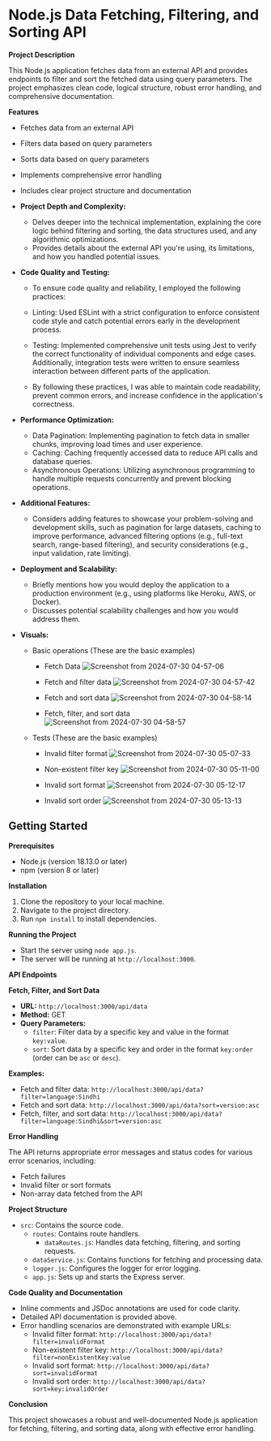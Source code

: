 
# Node.js Data Fetching, Filtering, and Sorting API

**Project Description**

This Node.js application fetches data from an external API and provides endpoints to filter and sort the fetched data using query parameters. The project emphasizes clean code, logical structure, robust error handling, and comprehensive documentation.

**Features**

* Fetches data from an external API
* Filters data based on query parameters
* Sorts data based on query parameters
* Implements comprehensive error handling
* Includes clear project structure and documentation
* **Project Depth and Complexity:**
    * Delves deeper into the technical implementation, explaining the core logic behind filtering and sorting, the data structures used, and any algorithmic optimizations.
    * Provides details about the external API you're using, its limitations, and how you handled potential issues.
* **Code Quality and Testing:**

    * To ensure code quality and reliability, I employed the following practices:

    * Linting: Used ESLint with a strict configuration to enforce consistent code style and catch potential errors early in the development process.
    * Testing: Implemented comprehensive unit tests using Jest to verify the correct functionality of individual components and edge cases. Additionally, integration tests were written to ensure seamless interaction between different parts of the application.
    * By following these practices, I was able to maintain code readability, prevent common errors, and increase confidence in the application's correctness.


* **Performance Optimization:**
    * Data Pagination: Implementing pagination to fetch data in smaller chunks, improving load times and user experience.
    * Caching: Caching frequently accessed data to reduce API calls and database queries.
    * Asynchronous Operations: Utilizing asynchronous programming to handle multiple requests concurrently and prevent blocking operations.


* **Additional Features:**
    * Considers adding features to showcase your problem-solving and development skills, such as pagination for large datasets, caching to improve performance, advanced filtering options (e.g., full-text search, range-based filtering), and security considerations (e.g., input validation, rate limiting).
* **Deployment and Scalability:**
    * Briefly mentions how you would deploy the application to a production environment (e.g., using platforms like Heroku, AWS, or Docker).
    * Discusses potential scalability challenges and how you would address them.
* **Visuals:**
    * Basic operations (These are the basic examples)

        * Fetch Data
           ![Screenshot from 2024-07-30 04-57-06](https://github.com/user-attachments/assets/1a03b30f-521b-4c85-9f74-b4d2140f4a05)


        * Fetch and filter data
          ![Screenshot from 2024-07-30 04-57-42](https://github.com/user-attachments/assets/a4e86c99-a0bd-4713-b7b2-99b3686e1354)

        * Fetch and sort data
         ![Screenshot from 2024-07-30 04-58-14](https://github.com/user-attachments/assets/eb1e2200-41d9-41cd-8b10-151fee89dc83)

            
        * Fetch, filter, and sort data
           ![Screenshot from 2024-07-30 04-58-57](https://github.com/user-attachments/assets/ecd2583d-0d63-4411-8944-b0ab5aaa4a60)

    * Tests (These are the basic examples)
        * Invalid filter format
            ![Screenshot from 2024-07-30 05-07-33](https://github.com/user-attachments/assets/c75b244e-9b70-484b-98cd-17aa2421042f)

        * Non-existent filter key
            ![Screenshot from 2024-07-30 05-11-00](https://github.com/user-attachments/assets/5b084664-fbc4-49ab-a214-b1d2f716beab)

        * Invalid sort format
            ![Screenshot from 2024-07-30 05-12-17](https://github.com/user-attachments/assets/6cb13bd6-7489-43f8-9ff8-b963edc6d930)
               
        * Invalid sort order
            ![Screenshot from 2024-07-30 05-13-13](https://github.com/user-attachments/assets/ab7ba54b-f362-4790-a3ca-8caf4fa12afa)
            
    
## Getting Started

**Prerequisites**

* Node.js (version 18.13.0 or later)
* npm (version 8 or later)

**Installation**

1. Clone the repository to your local machine.
2. Navigate to the project directory.
3. Run `npm install` to install dependencies.

**Running the Project**

* Start the server using `node app.js`.
* The server will be running at `http://localhost:3000`.

**API Endpoints**

**Fetch, Filter, and Sort Data**

* **URL:** `http://localhost:3000/api/data`
* **Method:** GET
* **Query Parameters:**
    * `filter`: Filter data by a specific key and value in the format `key:value`.
    * `sort`: Sort data by a specific key and order in the format `key:order` (order can be `asc` or `desc`).

**Examples:**

* Fetch and filter data: `http://localhost:3000/api/data?filter=language:Sindhi`
* Fetch and sort data: `http://localhost:3000/api/data?sort=version:asc`
* Fetch, filter, and sort data: `http://localhost:3000/api/data?filter=language:Sindhi&sort=version:asc`

**Error Handling**

The API returns appropriate error messages and status codes for various error scenarios, including:

* Fetch failures
* Invalid filter or sort formats
* Non-array data fetched from the API

**Project Structure**

* `src`: Contains the source code.
    * `routes`: Contains route handlers.
        * `dataRoutes.js`: Handles data fetching, filtering, and sorting requests.
    * `dataService.js`: Contains functions for fetching and processing data.
    * `logger.js`: Configures the logger for error logging.
    * `app.js`: Sets up and starts the Express server.

**Code Quality and Documentation**

* Inline comments and JSDoc annotations are used for code clarity.
* Detailed API documentation is provided above.
* Error handling scenarios are demonstrated with example URLs:
    * Invalid filter format: `http://localhost:3000/api/data?filter=invalidFormat`
    * Non-existent filter key: `http://localhost:3000/api/data?filter=nonExistentKey:value`
    * Invalid sort format: `http://localhost:3000/api/data?sort=invalidFormat`
    * Invalid sort order: `http://localhost:3000/api/data?sort=key:invalidOrder`

**Conclusion**

This project showcases a robust and well-documented Node.js application for fetching, filtering, and sorting data, along with effective error handling.

